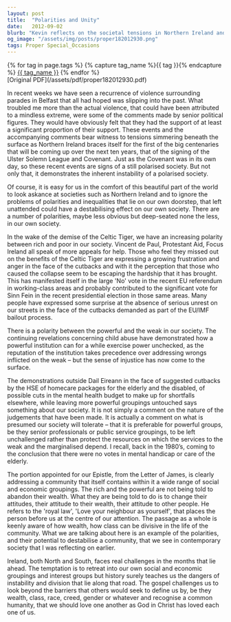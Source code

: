 ```yaml
---
layout: post
title:  "Polarities and Unity"
date:   2012-09-02
blurb: "Kevin reflects on the societal tensions in Northern Ireland and the inherent instability of a polarised society. He discusses the growing divide between rich and poor following the Celtic Tiger's demise, and the challenges of power dynamics and inequality. The sermon draws from the Letter of James, urging a change in attitudes towards wealth and others, emphasizing the 'royal law' of loving one's neighbor as oneself."
og_image: "/assets/img/posts/proper182012930.png"
tags: Proper Special_Occasions
---    
```

<div class="tag-pills">
  {% for tag in page.tags %}
    {% capture tag_name %}{{ tag }}{% endcapture %}
    <a href="{{ site.baseurl }}/tag/{{ tag_name | slugify }}" class="tag-pill">{{ tag_name }}</a>
  {% endfor %}
</div>
[Original PDF](/assets/pdf/proper182012930.pdf)

In recent weeks we have seen a recurrence of violence surrounding parades in Belfast that all had hoped was slipping into the past. What troubled me more than the actual violence, that could have been attributed to a mindless extreme, were some of the comments made by senior political figures. They would have obviously felt that they had the support of at least a significant proportion of their support. These events and the accompanying comments bear witness to tensions simmering beneath the surface as Northern Ireland braces itself for the first of the big centenaries that will be coming up over the next ten years, that of the signing of the Ulster Solemn League and Covenant. Just as the Covenant was in its own day, so these recent events are signs of a still polarised society. But not only that, it demonstrates the inherent instability of a polarised society.

Of course, it is easy for us in the comfort of this beautiful part of the world to look askance at societies such as Northern Ireland and to ignore the problems of polarities and inequalities that lie on our own doorstep, that left unattended could have a destabilising effect on our own society. There are a number of polarities, maybe less obvious but deep-seated none the less, in our own society.

In the wake of the demise of the Celtic Tiger, we have an increasing polarity between rich and poor in our society. Vincent de Paul, Protestant Aid, Focus Ireland all speak of more appeals for help. Those who feel they missed out on the benefits of the Celtic Tiger are expressing a growing frustration and anger in the face of the cutbacks and with it the perception that those who caused the collapse seem to be escaping the hardship that it has brought. This has manifested itself in the large 'No' vote in the recent EU referendum in working-class areas and probably contributed to the significant vote for Sinn Fein in the recent presidential election in those same areas. Many people have expressed some surprise at the absence of serious unrest on our streets in the face of the cutbacks demanded as part of the EU/IMF bailout process.

There is a polarity between the powerful and the weak in our society. The continuing revelations concerning child abuse have demonstrated how a powerful institution can for a while exercise power unchecked, as the reputation of the institution takes precedence over addressing wrongs inflicted on the weak – but the sense of injustice has now come to the surface.

The demonstrations outside Dail Eireann in the face of suggested cutbacks by the HSE of homecare packages for the elderly and the disabled, of possible cuts in the mental health budget to make up for shortfalls elsewhere, while leaving more powerful groupings untouched says something about our society. It is not simply a comment on the nature of the judgements that have been made. It is actually a comment on what is presumed our society will tolerate – that it is preferable for powerful groups, be they senior professionals or public service groupings, to be left unchallenged rather than protect the resources on which the services to the weak and the marginalised depend. I recall, back in the 1980’s, coming to the conclusion that there were no votes in mental handicap or care of the elderly.

The portion appointed for our Epistle, from the Letter of James, is clearly addressing a community that itself contains within it a wide range of social and economic groupings. The rich and the powerful are not being told to abandon their wealth. What they are being told to do is to change their attitudes, their attitude to their wealth, their attitude to other people. He refers to the 'royal law', 'Love your neighbour as yourself', that places the person before us at the centre of our attention. The passage as a whole is keenly aware of how wealth, how class can be divisive in the life of the community. What we are talking about here is an example of the polarities, and their potential to destabilise a community, that we see in contemporary society that I was reflecting on earlier.

Ireland, both North and South, faces real challenges in the months that lie ahead. The temptation is to retreat into our own social and economic groupings and interest groups but history surely teaches us the dangers of instability and division that lie along that road. The gospel challenges us to look beyond the barriers that others would seek to define us by, be they wealth, class, race, creed, gender or whatever and recognise a common humanity, that we should love one another as God in Christ has loved each one of us.
